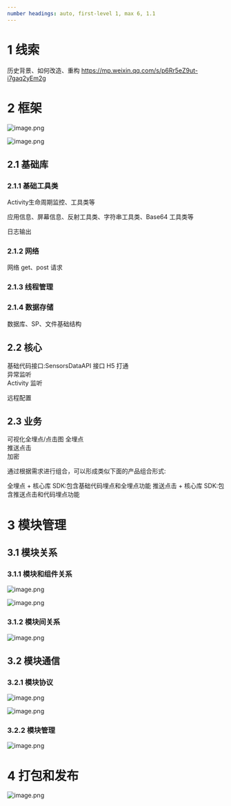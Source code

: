 ```yaml
---
number headings: auto, first-level 1, max 6, 1.1
---
```


# 1 线索
历史背景、如何改造、重构  https://mp.weixin.qq.com/s/p6Rr5eZ9ut-i7gaq2yEm2g


# 2 框架
![image.png](https://cdn.jsdelivr.net/gh/wp3355168/Typora-Picgo-Gitee/img/202303210957632.png)

![image.png](https://cdn.jsdelivr.net/gh/wp3355168/Typora-Picgo-Gitee/img/202303210955952.png)

## 2.1 基础库

### 2.1.1 基础工具类
Activity生命周期监控、工具类等

应用信息、屏幕信息、反射工具类、字符串工具类、Base64 工具类等

日志输出

### 2.1.2 网络
网络 get、post 请求

### 2.1.3 线程管理



### 2.1.4 数据存储
数据库、SP、文件基础结构


## 2.2 核心
基础代码接口:SensorsDataAPI 接口 H5 打通  
异常监听  
Activity 监听

远程配置


## 2.3 业务
可视化全埋点/点击图 全埋点  
推送点击  
加密

通过根据需求进行组合，可以形成类似下面的产品组合形式:

全埋点 + 核心库 SDK:包含基础代码埋点和全埋点功能 推送点击 + 核心库 SDK:包含推送点击和代码埋点功能



# 3 模块管理

## 3.1 模块关系

### 3.1.1 模块和组件关系
![image.png](https://cdn.jsdelivr.net/gh/wp3355168/Typora-Picgo-Gitee/img/202303211015608.png)

![image.png](https://cdn.jsdelivr.net/gh/wp3355168/Typora-Picgo-Gitee/img/202303211013430.png)

### 3.1.2 模块间关系
![image.png](https://cdn.jsdelivr.net/gh/wp3355168/Typora-Picgo-Gitee/img/202303211016052.png)



## 3.2 模块通信
### 3.2.1 模块协议
![image.png](https://cdn.jsdelivr.net/gh/wp3355168/Typora-Picgo-Gitee/img/202303211017665.png)



![image.png](https://cdn.jsdelivr.net/gh/wp3355168/Typora-Picgo-Gitee/img/202303211003734.png)

### 3.2.2 模块管理
![image.png](https://cdn.jsdelivr.net/gh/wp3355168/Typora-Picgo-Gitee/img/202303211003977.png)


# 4 打包和发布
![image.png](https://cdn.jsdelivr.net/gh/wp3355168/Typora-Picgo-Gitee/img/202303211003854.png)
